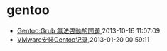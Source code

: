 # gentoo
* [Gentoo:Grub 無法啓動的問題](/2013/2013-10-16-gentoo-linux-grub-cant-start),2013-10-16 11:07:09
* [VMware安装Gentoo记录](/2013/2013-01-20-vmware-install-gentoo),2013-01-20 00:59:11
